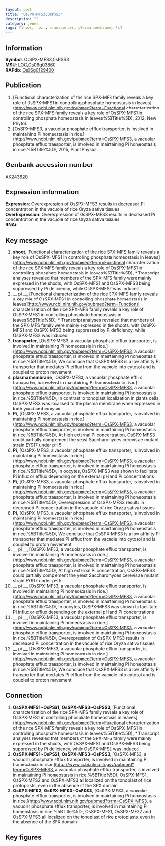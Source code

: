 ```yaml
---
layout: post
title: "OsSPX-MFS3,OsPSS3"
description: ""
category: genes
tags: [shoot,  pi , transporter, plasma membrane, Pi]
---
```


## Information
__Symbol__: OsSPX-MFS3,OsPSS3  
__MSU__: [LOC_Os06g03860](http://rice.plantbiology.msu.edu/cgi-bin/ORF_infopage.cgi?orf=LOC_Os06g03860)  
__RAPdb__: [Os06g0129400](http://rapdb.dna.affrc.go.jp/viewer/gbrowse_details/irgsp1?name=Os06g0129400)  

## Publication
1. [Functional characterization of the rice SPX-MFS family reveals a key role of OsSPX-MFS1 in controlling phosphate homeostasis in leaves](http://www.ncbi.nlm.nih.gov/pubmed?term=Functional characterization of the rice SPX-MFS family reveals a key role of OsSPX-MFS1 in controlling phosphate homeostasis in leaves%5BTitle%5D), 2012, New Phytol.
2. [OsSPX-MFS3, a vacuolar phosphate efflux transporter, is involved in maintaining Pi homeostasis in rice.](http://www.ncbi.nlm.nih.gov/pubmed?term=OsSPX-MFS3, a vacuolar phosphate efflux transporter, is involved in maintaining Pi homeostasis in rice.%5BTitle%5D), 2015, Plant Physiol.

## Genbank accession number
[AK243620](http://www.ncbi.nlm.nih.gov/nuccore/AK243620)  

## Expression information
__Expression__: Overexpression of OsSPX-MFS3 results in decreased Pi concentration in the vacuole of rice Oryza sativa tissues  
__OverExpression__: Overexpression of OsSPX-MFS3 results in decreased Pi concentration in the vacuole of rice Oryza sativa tissues  
__RNAi__:  

## Key message
1. __shoot__, [Functional characterization of the rice SPX-MFS family reveals a key role of OsSPX-MFS1 in controlling phosphate homeostasis in leaves](http://www.ncbi.nlm.nih.gov/pubmed?term=Functional characterization of the rice SPX-MFS family reveals a key role of OsSPX-MFS1 in controlling phosphate homeostasis in leaves%5BTitle%5D),  * Transcript analyses revealed that members of the SPX-MFS family were mainly expressed in the shoots, with OsSPX-MFS1 and OsSPX-MFS3 being suppressed by Pi deficiency, while OsSPX-MFS2 was induced
2. __ pi __, [Functional characterization of the rice SPX-MFS family reveals a key role of OsSPX-MFS1 in controlling phosphate homeostasis in leaves](http://www.ncbi.nlm.nih.gov/pubmed?term=Functional characterization of the rice SPX-MFS family reveals a key role of OsSPX-MFS1 in controlling phosphate homeostasis in leaves%5BTitle%5D),  * Transcript analyses revealed that members of the SPX-MFS family were mainly expressed in the shoots, with OsSPX-MFS1 and OsSPX-MFS3 being suppressed by Pi deficiency, while OsSPX-MFS2 was induced
3. __transporter__, [OsSPX-MFS3, a vacuolar phosphate efflux transporter, is involved in maintaining Pi homeostasis in rice.](http://www.ncbi.nlm.nih.gov/pubmed?term=OsSPX-MFS3, a vacuolar phosphate efflux transporter, is involved in maintaining Pi homeostasis in rice.%5BTitle%5D),  We conclude that OsSPX-MFS3 is a low affinity Pi transporter that mediates Pi efflux from the vacuole into cytosol and is coupled to proton movement
4. __plasma membrane__, [OsSPX-MFS3, a vacuolar phosphate efflux transporter, is involved in maintaining Pi homeostasis in rice.](http://www.ncbi.nlm.nih.gov/pubmed?term=OsSPX-MFS3, a vacuolar phosphate efflux transporter, is involved in maintaining Pi homeostasis in rice.%5BTitle%5D),  In contrast to tonoplast localization in plants cells, OsSPX-MFS3 was localised to the plasma membrane when expressed in both yeast and oocytes
5. __Pi__, [OsSPX-MFS3, a vacuolar phosphate efflux transporter, is involved in maintaining Pi homeostasis in rice.](http://www.ncbi.nlm.nih.gov/pubmed?term=OsSPX-MFS3, a vacuolar phosphate efflux transporter, is involved in maintaining Pi homeostasis in rice.%5BTitle%5D),  At high external Pi concentration, OsSPX-MFS3 could partially complement the yeast Saccharomyces cerevisiae mutant strain EY917 under pH 5
6. __Pi__, [OsSPX-MFS3, a vacuolar phosphate efflux transporter, is involved in maintaining Pi homeostasis in rice.](http://www.ncbi.nlm.nih.gov/pubmed?term=OsSPX-MFS3, a vacuolar phosphate efflux transporter, is involved in maintaining Pi homeostasis in rice.%5BTitle%5D),  In oocytes, OsSPX-MFS3 was shown to facilitate Pi influx or efflux depending on the external pH and Pi concentrations
7. __Pi__, [OsSPX-MFS3, a vacuolar phosphate efflux transporter, is involved in maintaining Pi homeostasis in rice.](http://www.ncbi.nlm.nih.gov/pubmed?term=OsSPX-MFS3, a vacuolar phosphate efflux transporter, is involved in maintaining Pi homeostasis in rice.%5BTitle%5D),  Overexpression of OsSPX-MFS3 results in decreased Pi concentration in the vacuole of rice Oryza sativa tissues
8. __Pi__, [OsSPX-MFS3, a vacuolar phosphate efflux transporter, is involved in maintaining Pi homeostasis in rice.](http://www.ncbi.nlm.nih.gov/pubmed?term=OsSPX-MFS3, a vacuolar phosphate efflux transporter, is involved in maintaining Pi homeostasis in rice.%5BTitle%5D),  We conclude that OsSPX-MFS3 is a low affinity Pi transporter that mediates Pi efflux from the vacuole into cytosol and is coupled to proton movement
9. __ pi __, [OsSPX-MFS3, a vacuolar phosphate efflux transporter, is involved in maintaining Pi homeostasis in rice.](http://www.ncbi.nlm.nih.gov/pubmed?term=OsSPX-MFS3, a vacuolar phosphate efflux transporter, is involved in maintaining Pi homeostasis in rice.%5BTitle%5D),  At high external Pi concentration, OsSPX-MFS3 could partially complement the yeast Saccharomyces cerevisiae mutant strain EY917 under pH 5
10. __ pi __, [OsSPX-MFS3, a vacuolar phosphate efflux transporter, is involved in maintaining Pi homeostasis in rice.](http://www.ncbi.nlm.nih.gov/pubmed?term=OsSPX-MFS3, a vacuolar phosphate efflux transporter, is involved in maintaining Pi homeostasis in rice.%5BTitle%5D),  In oocytes, OsSPX-MFS3 was shown to facilitate Pi influx or efflux depending on the external pH and Pi concentrations
11. __ pi __, [OsSPX-MFS3, a vacuolar phosphate efflux transporter, is involved in maintaining Pi homeostasis in rice.](http://www.ncbi.nlm.nih.gov/pubmed?term=OsSPX-MFS3, a vacuolar phosphate efflux transporter, is involved in maintaining Pi homeostasis in rice.%5BTitle%5D),  Overexpression of OsSPX-MFS3 results in decreased Pi concentration in the vacuole of rice Oryza sativa tissues
12. __ pi __, [OsSPX-MFS3, a vacuolar phosphate efflux transporter, is involved in maintaining Pi homeostasis in rice.](http://www.ncbi.nlm.nih.gov/pubmed?term=OsSPX-MFS3, a vacuolar phosphate efflux transporter, is involved in maintaining Pi homeostasis in rice.%5BTitle%5D),  We conclude that OsSPX-MFS3 is a low affinity Pi transporter that mediates Pi efflux from the vacuole into cytosol and is coupled to proton movement

## Connection
1. __OsSPX-MFS1~OsPSS1__, __OsSPX-MFS3~OsPSS3__, [Functional characterization of the rice SPX-MFS family reveals a key role of OsSPX-MFS1 in controlling phosphate homeostasis in leaves](http://www.ncbi.nlm.nih.gov/pubmed?term=Functional characterization of the rice SPX-MFS family reveals a key role of OsSPX-MFS1 in controlling phosphate homeostasis in leaves%5BTitle%5D),  * Transcript analyses revealed that members of the SPX-MFS family were mainly expressed in the shoots, with OsSPX-MFS1 and OsSPX-MFS3 being suppressed by Pi deficiency, while OsSPX-MFS2 was induced
2. __OsSPX-MFS1~OsPSS1__, __OsSPX-MFS3~OsPSS3__, [OsSPX-MFS3, a vacuolar phosphate efflux transporter, is involved in maintaining Pi homeostasis in rice.](http://www.ncbi.nlm.nih.gov/pubmed?term=OsSPX-MFS3, a vacuolar phosphate efflux transporter, is involved in maintaining Pi homeostasis in rice.%5BTitle%5D),  OsSPX-MFS1, OsSPX-MFS2 and OsSPX-MFS3 all localized on the tonoplast of rice protoplasts, even in the absence of the SPX domain
3. __OsSPX-MFS2__, __OsSPX-MFS3~OsPSS3__, [OsSPX-MFS3, a vacuolar phosphate efflux transporter, is involved in maintaining Pi homeostasis in rice.](http://www.ncbi.nlm.nih.gov/pubmed?term=OsSPX-MFS3, a vacuolar phosphate efflux transporter, is involved in maintaining Pi homeostasis in rice.%5BTitle%5D),  OsSPX-MFS1, OsSPX-MFS2 and OsSPX-MFS3 all localized on the tonoplast of rice protoplasts, even in the absence of the SPX domain

## Key figures


